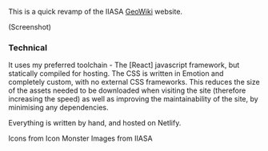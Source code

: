 This is a quick revamp of the IIASA [GeoWiki](http://www.geo-wiki.org) website.

(Screenshot)

### Technical 
It uses my preferred toolchain - The [React] javascript framework, but statically compiled for hosting. The CSS is written in Emotion and completely custom, with no external CSS frameworks. This reduces the size of the assets needed to be downloaded when visiting the site (therefore increasing the speed) as well as improving the maintainability of the site, by minimising any dependencies.

Everything is written by hand, and hosted on Netlify.

Icons from Icon Monster
Images from IIASA